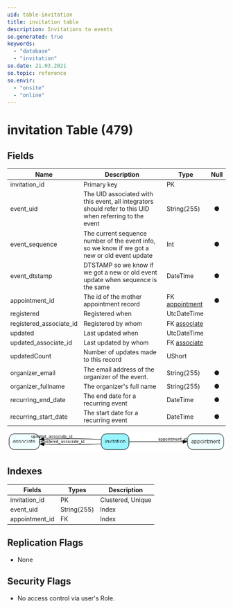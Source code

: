 ```yaml
---
uid: table-invitation
title: invitation table
description: Invitations to events
so.generated: true
keywords:
  - "database"
  - "invitation"
so.date: 21.03.2021
so.topic: reference
so.envir:
  - "onsite"
  - "online"
---
```


# invitation Table (479)

## Fields

| Name | Description | Type | Null |
|------|-------------|------|:----:|
|invitation\_id|Primary key|PK| |
|event\_uid|The UID associated with this event, all integrators should refer to this UID when referring to the event|String(255)|&#x25CF;|
|event\_sequence|The current sequence number of the event info, so we know if we got a new or old event update|Int|&#x25CF;|
|event\_dtstamp|DTSTAMP so we know if we got a new or old event update when sequence is the same|DateTime|&#x25CF;|
|appointment\_id|The id of the mother appointment record|FK [appointment](appointment.md)|&#x25CF;|
|registered|Registered when|UtcDateTime| |
|registered\_associate\_id|Registered by whom|FK [associate](associate.md)| |
|updated|Last updated when|UtcDateTime| |
|updated\_associate\_id|Last updated by whom|FK [associate](associate.md)| |
|updatedCount|Number of updates made to this record|UShort| |
|organizer\_email|The email address of the organizer of the event.|String(255)|&#x25CF;|
|organizer\_fullname|The organizer&apos;s full name|String(255)|&#x25CF;|
|recurring\_end\_date|The end date for a recurring event|DateTime|&#x25CF;|
|recurring\_start\_date|The start date for a recurring event|DateTime|&#x25CF;|


![invitation table relationship diagram](./media/invitation.png)

## Indexes

| Fields | Types | Description |
|--------|-------|-------------|
|invitation\_id |PK |Clustered, Unique |
|event\_uid |String(255) |Index |
|appointment\_id |FK |Index |

## Replication Flags

* None

## Security Flags

* No access control via user's Role.

